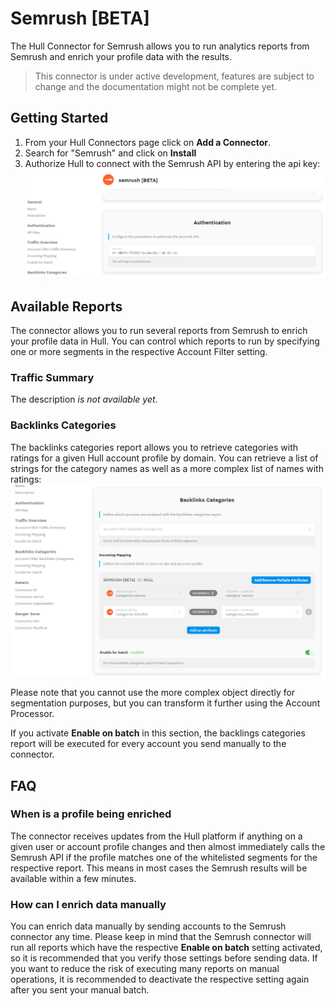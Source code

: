 # Semrush [BETA]

The Hull Connector for Semrush allows you to run analytics reports from Semrush and enrich your profile data with the results.

> This connector is under active development, features are subject to change and the documentation might not be complete yet.

## Getting Started

1. From your Hull Connectors page click on **Add a Connector**.
2. Search for "Semrush" and click on **Install**
3. Authorize Hull to connect with the Semrush API by entering the api key:
   ![Semrush API Key](./docs/getting_started_01.png)

## Available Reports

The connector allows you to run several reports from Semrush to enrich your profile data in Hull. You can control which reports to run by specifying one or more segments in the respective Account Filter setting.

### Traffic Summary

The description _is not available yet_.

### Backlinks Categories

The backlinks categories report allows you to retrieve categories with ratings for a given Hull account profile by domain.
You can retrieve a list of strings for the category names as well as a more complex list of names with ratings:
![Report Backlinks Categories](./docs/backlinks_categories_01.png)

Please note that you cannot use the more complex object directly for segmentation purposes, but you can transform it further using the Account Processor.

If you activate **Enable on batch** in this section, the backlings categories report will be executed for every account you send manually to the connector.

## FAQ

### When is a profile being enriched

The connector receives updates from the Hull platform if anything on a given user or account profile changes and then almost immediately calls the Semrush API if the profile matches one of the whitelisted segments for the respective report.
This means in most cases the Semrush results will be available within a few minutes.

### How can I enrich data manually

You can enrich data manually by sending accounts to the Semrush connector any time. Please keep in mind that the Semrush connector will run all reports which have the respective **Enable on batch** setting activated, so it is recommended that you verify those settings before sending data. If you want to reduce the risk of executing many reports on manual operations, it is recommended to deactivate the respective setting again after you sent your manual batch.
